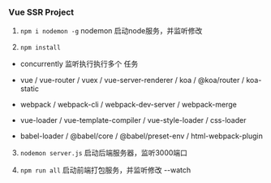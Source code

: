 ### Vue SSR Project 

1. `npm i nodemon -g` nodemon 启动node服务，并监听修改

2. `npm install`

- concurrently  监听执行执行多个 任务
- vue / vue-router / vuex / vue-server-renderer / koa / @koa/router / koa-static

- webpack / webpack-cli / webpack-dev-server / webpack-merge
- vue-loader / vue-template-compiler / vue-style-loader / css-loader
- babel-loader / @babel/core / @babel/preset-env / html-webpack-plugin

3. `nodemon server.js` 启动后端服务器，监听3000端口

4. `npm run all` 启动前端打包服务，并监听修改 --watch